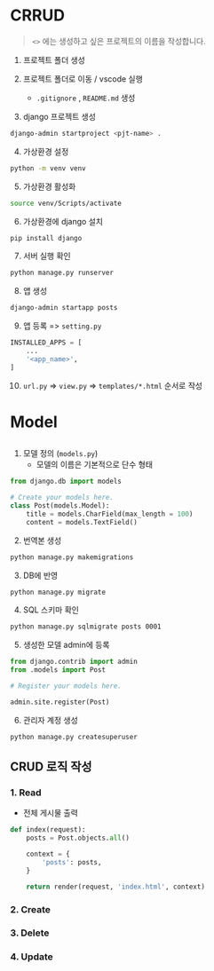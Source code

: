 # CRRUD
>  `<>` 에는 생성하고 싶은 프로젝트의 이름을 작성합니다.

1. 프로젝트 폴더 생성

2. 프로젝트 폴더로 이동 / vscode 실행
    - `.gitignore` , `README.md` 생성

3. django 프로젝트 생성

```bash
django-admin startproject <pjt-name> .
```

4. 가상환경 설정
```bash
python -m venv venv
```

5. 가상환경 활성화
```bash
source venv/Scripts/activate
```

6. 가상환경에 django 설치
```bash
pip install django
```

7. 서버 실행 확인
```bash
python manage.py runserver
```

8. 앱 생성
```bash 
django-admin startapp posts
```

9. 앱 등록 => `setting.py`
```python
INSTALLED_APPS = [
    ...
    '<app_name>',
]
```

10. `url.py` => `view.py` => `templates/*.html` 순서로 작성

# Model

##
1. 모델 정의 (`models.py`)
    - 모델의 이름은 기본적으로 단수 형태

```python
from django.db import models

# Create your models here.
class Post(models.Model):
    title = models.CharField(max_length = 100)
    content = models.TextField() 
```

2. 번역본 생성
```bash
python manage.py makemigrations
```

3. DB에 반영
```bash
python manage.py migrate
```

4. SQL 스키마 확인
```bash
python manage.py sqlmigrate posts 0001
```

5. 생성한 모델 admin에 등록
```python
from django.contrib import admin
from .models import Post

# Register your models here.

admin.site.register(Post)
```

6. 관리자 계정 생성
```bash
python manage.py createsuperuser
```

## CRUD 로직 작성

### 1. Read

- 전체 게시물 출력

```python
def index(request):
    posts = Post.objects.all()

    context = {
        'posts': posts,
    }

    return render(request, 'index.html', context)
```

### 2. Create

### 3. Delete

### 4. Update